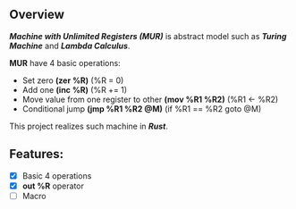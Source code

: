 Overview
-
***Machine with Unlimited Registers (MUR)*** is abstract model such as 
***Turing Machine*** and ***Lambda Calculus***.

**MUR** have 4 basic operations:
- Set zero **(zer %R)** (%R = 0)
- Add one **(inc %R)** (%R += 1)
- Move value from one register to other **(mov %R1 %R2)** (%R1 <- %R2)
- Conditional jump **(jmp %R1 %R2 @M)** (if %R1 == %R2 goto @M)

This project realizes such machine in ***Rust***.

Features:
-
- [x] Basic 4 operations
- [x] **out %R** operator
- [ ] Macro